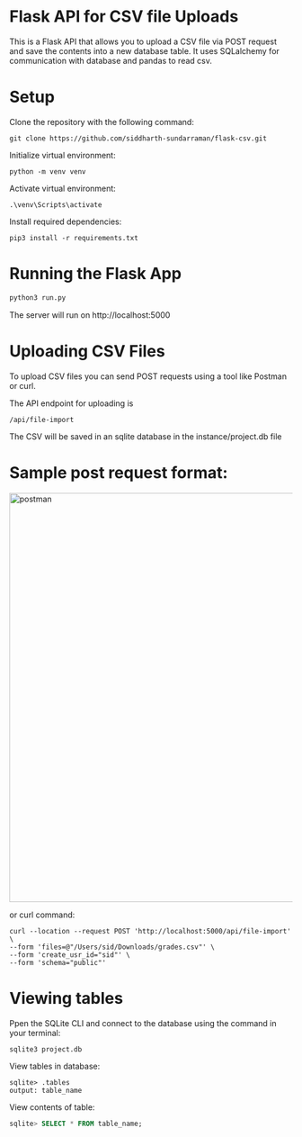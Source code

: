 # Flask API for CSV file Uploads

This is a Flask API that allows you to upload a CSV file via POST request and save the contents into a new database table. It uses SQLalchemy for communication with database and pandas to read csv.

# Setup

Clone the repository with the following command:

```
git clone https://github.com/siddharth-sundarraman/flask-csv.git
```

Initialize virtual environment:

```
python -m venv venv
```
Activate virtual environment:

```
.\venv\Scripts\activate
```

Install required dependencies:

```
pip3 install -r requirements.txt
```

# Running the Flask App

```python
python3 run.py
```

The server will run on http://localhost:5000

# Uploading CSV Files

To upload CSV files you can send POST requests using a tool like Postman or curl. 

The API endpoint for uploading is 
```
/api/file-import
```

The CSV will be saved in an sqlite database in the instance/project.db file

# Sample post request format:

<img width="727" alt="postman" src="https://user-images.githubusercontent.com/111048443/226517431-06d0771f-9abb-4936-9a02-18d35a5cca33.png">

or curl command:

```curl
curl --location --request POST 'http://localhost:5000/api/file-import' \
--form 'files=@"/Users/sid/Downloads/grades.csv"' \
--form 'create_usr_id="sid"' \
--form 'schema="public"'
```
# Viewing tables
Ppen the SQLite CLI and connect to the database using the command in your terminal:

```
sqlite3 project.db
```

View tables in database:

```
sqlite> .tables
output: table_name
```

View contents of table:

```sql
sqlite> SELECT * FROM table_name;
```
